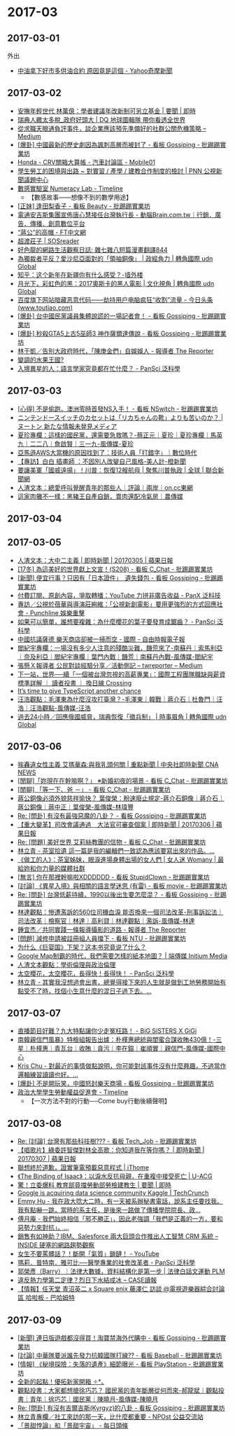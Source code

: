 # 2017-03

## 2017-03-01

外出
- [中油拿下好市多供油合約 原因竟是這個 - Yahoo奇摩新聞](https://tw.news.yahoo.com/%E4%B8%AD%E6%B2%B9%E6%8B%BF%E4%B8%8B%E5%A5%BD%E5%B8%82%E5%A4%9A%E4%BE%9B%E6%B2%B9%E5%90%88%E7%B4%84-%E5%8E%9F%E5%9B%A0%E7%AB%9F%E6%98%AF%E9%80%99%E5%80%8B-112054762--finance.html)

## 2017-03-02

- [安撫年輕世代 林萬億：學者建議年改新制可另立基金 | 要聞 | 即時](https://udn.com/news/story/1/2314631)
- [瑞典人繳太多稅_政府好頭大 | DQ 地球圖輯隊 帶你看透全世界](https://dq.yam.com/post.php?id=7304)
- [從求職天眼通負評事件，談企業應該預先準備好的社群公關危機策略 – Medium](https://medium.com/@tenz/%E5%BE%9E%E6%B1%82%E8%81%B7%E5%A4%A9%E7%9C%BC%E9%80%9A%E8%B2%A0%E8%A9%95%E4%BA%8B%E4%BB%B6-%E8%AB%87%E4%BC%81%E6%A5%AD%E6%87%89%E8%A9%B2%E9%A0%90%E5%85%88%E6%BA%96%E5%82%99%E5%A5%BD%E7%9A%84%E7%A4%BE%E7%BE%A4%E5%85%AC%E9%97%9C%E5%8D%B1%E6%A9%9F%E7%AD%96%E7%95%A5-73155bd94fc#.n63g3d5l0)
- [[爆卦] 中國最新的歷史劇因為諷刺高層而被封了 - 看板 Gossiping - 批踢踢實業坊](https://www.ptt.cc/bbs/Gossiping/M.1488414088.A.1E4.html)
- [Honda - CRV關箱大算帳 - 汽車討論區 - Mobile01](https://www.mobile01.com/topicdetail.php?f=261&t=5079850)
- [學生勞工的困境與出路 ~ 對實習 / 產學 / 建教合作制度的檢討  | PNN 公視新聞議題中心](http://pnn.pts.org.tw/main/2017/03/02/%E5%AD%B8%E7%94%9F%E5%8B%9E%E5%B7%A5%E7%9A%84%E5%9B%B0%E5%A2%83%E8%88%87%E5%87%BA%E8%B7%AF/)
- [數感實驗室 Numeracy Lab - Timeline](https://www.facebook.com/numeracylab/photos/a.1113622675325424.1073741828.1110895358931489/1393014684052887/?type=3&theater)
  - 【數感故事——想像不到的數學用途】
- [[正妹] 逢田梨香子 - 看板 Beauty - 批踢踢實業坊](https://www.ptt.cc/bbs/Beauty/M.1488434966.A.2B3.html)
- [電通安吉斯集團宣佈唐心慧接任台灣執行長 - 動腦Brain.com.tw｜行銷．廣告．傳播．創意數位平台](http://www.brain.com.tw/news/articlecontent?ID=44476&sort)
- [“蔣公”的高帽 - FT中文網](http://big5.ftchinese.com/story/001051605?full=y)
- [超渡莊子 | SOSreader](https://sosreader.com/project/chuangtzu/)
- [好色龍的網路生活觀察日誌: 雜七雜八短篇漫畫翻譯844](http://hornydragon.blogspot.com/2017/03/844.html)
- [為獨裁者平反？愛沙尼亞面對的「領袖銅像」 | 政經角力 | 轉角國際 udn Global](http://global.udn.com/global_vision/story/8663/2305459)
- [知乎：这个新年在新疆你有什么感受？-墙外楼](https://www.letscorp.net/archives/116446)
- [月光下，彩虹色的黑：2017奧斯卡的黑人電影 | 文化視角 | 轉角國際 udn Global](http://global.udn.com/global_vision/story/8664/2300466)
- [百度旗下网站暗藏恶意代码——劫持用户电脑疯狂“收割”流量 - 今日头条(www.toutiao.com)](http://www.toutiao.com/i6392061446582174209/)
- [[爆卦] 台中國民黨議員集體說謊的一場記者會！ - 看板 Gossiping - 批踢踢實業坊](https://www.ptt.cc/bbs/Gossiping/M.1488443092.A.08C.html)
- [[爆卦] 秒殺GTA5上古5巫師3 神作薩爾達傳說 - 看板 Gossiping - 批踢踢實業坊](https://www.ptt.cc/bbs/Gossiping/M.1488456568.A.681.html)
- [林于凱／告別大政府時代，「陳庚金們」自娛娛人 - 報導者 The Reporter](https://www.twreporter.org/a/opinion-pension-reform-civil-servant)
- [變調的水果王國?](https://www.gvm.com.tw/event/201702_climate/)
- [入境異星的人：語言學家究竟都在忙什麼？ - PanSci 泛科學](http://pansci.asia/archives/115607)

## 2017-03-03

- [[心得] 不是偷跑，澳洲零時首發NS入手！ - 看板 NSwitch - 批踢踢實業坊](https://www.ptt.cc/bbs/NSwitch/M.1488472924.A.A38.html)
- [ニンテンドースイッチのカセットは「リカちゃんの靴」よりも苦いのか？ | ヌートン 新たな情報未発見メディア](http://nuwton.com/game/10321/)
- [夏珍專欄：這樣的國民黨，還需要急救嗎？-蔡正元｜夏珍｜夏珍專欄｜馬英九｜二二八｜詹啟賢｜三一九-風傳媒-夏珍](http://www.storm.mg/article/229317)
- [亞馬遜AWS大當機的原因找到了：技術人員「打錯字」｜數位時代](https://www.bnext.com.tw/article/43405/amazon-s3-outage-cause-typo-internet-server)
- [【專訪】白白 插畫師 ：不因別人改變自己風格-美人計-橙新聞](http://www.orangenews.hk/officelady/system/2017/02/28/010053681.shtml)
- [要讓美軍「國威遠揚」！川普：恢復12艘航母 | 聚焦川普執政 | 全球 | 聯合新聞網](https://udn.com/news/story/10764/2318242?from=udn-hotnews_ch2)
- [人渣文本：總愛呼叫覺醒青年的那些人｜評論｜兩岸｜on.cc東網](http://tw.on.cc/tw/bkn/cnt/commentary/20170217/bkntw-20170217000532375-0217_04411_001.html)
- [這家肉攤不一樣：黑豬王自產自銷，賣肉還配冷氣房｜農傳媒](http://www.agriharvest.tw/theme_data.php?theme=article&sub_theme=article&id=315)

## 2017-03-04
## 2017-03-05

- [人渣文本：大中二主義 | 即時新聞 | 20170305 | 蘋果日報](http://www.appledaily.com.tw/realtimenews/article/forum/20170305/1069185)
- [[17冬] 為這美好的世界獻上文宣！(S208) - 看板 C_Chat - 批踢踢實業坊](https://www.ptt.cc/bbs/C_Chat/M.1488534492.A.7F1.html)
- [[新聞] 便宜行事？只因有「日本證件」　遺失錢包 - 看板 Gossiping - 批踢踢實業坊](https://www.ptt.cc/bbs/Gossiping/M.1488555198.A.DE4.html)
- [付費訂閱、原創內容，爭取轉播：YouTube 力拼非廣告收益 - PanX 泛科技](https://panx.asia/archives/57025)
- [專訪／公視於蓓華與導演莊絢維：「公視新創電影」要用更強烈的方式回應社會 - Punchline 娛樂重擊](http://punchline.asia/archives/40412)
- [如果可以簡單，誰想要複雜：為什麼櫻花的葉子要發育成鋸齒？ - PanSci 泛科學](http://pansci.asia/archives/115611)
- [中國抗議薩德 樂天商店卻被一掃而空 - 國際 - 自由時報電子報](http://news.ltn.com.tw/news/world/breakingnews/1993629)
- [閻紀宇專欄：一場沒有多少人注意的殘酷災難，饑荒來了-南蘇丹｜索馬利亞｜奈及利亞｜閻紀宇專欄｜葉門內戰｜饑荒｜南蘇丹內戰-風傳媒-閻紀宇](http://www.storm.mg/article/228595)
- [張懸Ｘ報導者 公民對談經驗分享／活動側記 – twreporter – Medium](https://medium.com/twreporter/%E5%BC%B5%E6%87%B8%EF%BD%98%E5%A0%B1%E5%B0%8E%E8%80%85-%E5%85%AC%E6%B0%91%E5%B0%8D%E8%AB%87%E7%B6%93%E9%A9%97%E5%88%86%E4%BA%AB-%E6%B4%BB%E5%8B%95%E5%81%B4%E8%A8%98-5e10be21e3af#.q7xeicvsk)
- [下一站，世界──續「一個被台灣忽視的高薪專業」：國際工程團隊職缺與薪資標準詳解 ｜ 讀者投書 ｜ 換日線 Crossing](https://crossing.cw.com.tw/blogTopic.action?id=505&nid=7655)
- [It’s time to give TypeScript another chance](https://medium.freecodecamp.com/its-time-to-give-typescript-another-chance-2caaf7fabe61#.80g4w2hds)
- [汪浩觀點：毛澤東為什麼沒攻打臺灣？-毛澤東｜韓戰｜蔣介石｜杜魯門｜汪浩｜汪浩觀點-風傳媒-汪浩](http://www.storm.mg/article/229736)
- [過去24小時／回應俄國威脅，瑞典恢復「徵兵制」 | 時事眉角 | 轉角國際 udn Global](http://global.udn.com/global_vision/story/8662/2313157)

## 2017-03-06

- [挨轟違女性主義 艾瑪華森:與我乳頭何關 | 重點新聞 | 中央社即時新聞 CNA NEWS](http://www.cna.com.tw/news/firstnews/201703050280-1.aspx)
- [[閒聊]「妳現在在幹嘛啊？」 ※新婚初夜的場景 - 看板 C_Chat - 批踢踢實業坊](https://www.ptt.cc/bbs/C_Chat/M.1488197758.A.E4F.html)
- [[閒聊] 「等一下、爸 －」 - 看板 C_Chat - 批踢踢實業坊](https://www.ptt.cc/bbs/C_Chat/M.1488324418.A.8E3.html)
- [蔣公銅像必須外貌慈祥愉快？ 葉俊榮：盼速廢止規定-蔣介石銅像｜蔣介石｜蔣公銅像｜蔣中正｜葉俊榮-風傳媒-林瑋豐](http://www.storm.mg/article/230596)
- [Re: [問卦] 有沒有最強惡魔的八卦？ - 看板 Gossiping - 批踢踢實業坊](https://www.ptt.cc/bbs/Gossiping/M.1488734684.A.510.html)
- [【重大變革】司改會議通過　大法官可審查個案 | 即時新聞 | 20170306 | 蘋果日報](http://www.appledaily.com.tw/realtimenews/article/new/20170306/1069838/)
- [Re: [問題] 美好世界 艾莉絲教團的信物 - 看板 C_Chat - 批踢踢實業坊](https://www.ptt.cc/bbs/C_Chat/M.1488703435.A.3F4.html)
- [林立青 - 茶室拾遺 這一篇是我的編輯們一致認為應該要寫出來的作品。...](https://www.facebook.com/liqingl3/posts/1680036298679025)
- [《做工的人》：茶室姊妹，眼淚進場身體出場的女人們 | 女人迷 Womany | 最給妳和你力量的媒體社群](https://womany.net/read/article/12939?ref=fb)
- [[無言] 你在那裡幹嘛啦XDDDDDD - 看板 StupidClown - 批踢踢實業坊](https://www.ptt.cc/bbs/StupidClown/M.1488679377.A.D1B.html)
- [[討論] 《異星入境》與相關的語言學迷思 (有雷) - 看板 movie - 批踢踢實業坊](https://www.ptt.cc/bbs/movie/M.1488729287.A.84F.html)
- [Re: [問卦] 台灣低薪持續，1990以後出生要怎麼混？ - 看板 Gossiping - 批踢踢實業坊](https://www.ptt.cc/bbs/Gossiping/M.1488771711.A.E0F.html)
- [林達觀點：慘遭濫訴的560位司機血淚 能否換來一個司法改革-刑事訴訟法｜司法改革｜檢察官｜林達｜高利貸｜林達觀點｜濫訴-風傳媒-林達](http://www.storm.mg/article/230212)
- [鍾宜杰／共同實踐一條報導攝影的道路 - 報導者 The Reporter](https://www.twreporter.org/a/photo-workshop-1)
- [[問題] 減修申請被註冊組人員擋下 - 看板 NTU - 批踢踢實業坊](https://www.ptt.cc/bbs/NTU/M.1488794878.A.3AA.html)
- [为什么《巨婴国》下架？这本书究竟说了什么？](http://mp.weixin.qq.com/s/7PwGQECJHAXOjMDalvGaAA)
- [Google Map制霸的時代，我們需要怎樣的紙本地圖？ | 端傳媒 Initium Media](https://theinitium.com/article/20170305-city-travel-maps-mitarai-valley/)
- [人渣文本觀點：學術倫理與政治倫理](http://www.nextmag.com.tw/breakingnews/forum/252934)
- [太空櫻花，太空櫻花，長得快！長得快！ - PanSci 泛科學](http://pansci.asia/archives/115437)
- [林立青 - 其實我沒想過會出書，總覺得接下來的人生就是做到工地勞務開始有點受不了時，找個小生意什麼的混日子過下去。...](https://www.facebook.com/liqingl3/posts/1681217075227614)

## 2017-03-07

- [直播節目好難？九大特點讓你少走冤枉路！ - BiG SiSTERS X GiGi](https://www.gigihuang.com/2017/03/05/9-tips-for-better-facebook-live-broadcasts/)
- [南韓親信門風暴》特檢組報告出爐：朴槿惠總統與閨蜜合謀收賄430億！-三星｜朴槿惠｜青瓦台｜收賄｜貪污｜李在鎔｜崔順實｜親信門-風傳媒-國際中心](http://www.storm.mg/article/230653)
- [Kris Chu - 對最近的事情做點說明，你可能對該事件沒有什麼興趣，不過當作邏輯練習讀讀也好。...](https://www.facebook.com/krisnight/posts/1295989087116981)
- [[爆卦] 不是開玩笑，中國怒封樂天商場 - 看板 Gossiping - 批踢踢實業坊](https://www.ptt.cc/bbs/Gossiping/M.1488872315.A.007.html)
- [政治大學學生勞動權益促進會 - Timeline](https://www.facebook.com/nccuslra/posts/759034467585770)
  - 【一次方法不對的行動──Come buy行動後續聲明】

## 2017-03-08

- [Re: [討論] 台灣有那些科技樹??? - 看板 Tech_Job - 批踢踢實業坊](https://www.ptt.cc/bbs/Tech_Job/M.1488770700.A.392.html)
- [【唱歌片】綠委許智傑對林全高歌：你知道我在等你嗎？ | 即時新聞 | 20170307 | 蘋果日報](http://www.appledaily.com.tw/realtimenews/article/politics/20170307/1070679/%E7%B6%A0%E5%A7%94%E8%A8%B1%E6%99%BA%E5%82%91%E5%B0%8D%E6%9E%97%E5%85%A8%E9%AB%98%E6%AD%8C%EF%BC%9A%E4%BD%A0%E7%9F%A5%E9%81%93%E6%88%91%E5%9C%A8%E7%AD%89%E4%BD%A0%E5%97%8E%EF%BC%9F)
- [聯想終於道歉，證實筆電預載惡意程式 | iThome](http://www.ithome.com.tw/news/94193)
- [《The Binding of Isaac》：以淚水反抗母親，在重複中接受死亡 | U-ACG](http://www.u-acg.com/archives/13147)
- [驚！立委爆料 教育部竟擋勞動部勞檢建教生 | 要聞 | 即時](https://udn.com/news/story/1/2328886)
- [Google is acquiring data science community Kaggle | TechCrunch](https://techcrunch.com/2017/03/07/google-is-acquiring-data-science-community-kaggle/)
- [Emmy Hu - 我在政大唸大二時，有一天被系辦秘書電話，說系主任要找我。我有點嚇一跳，當時的系主任，是後來一路做了傳播學院院長、政...](https://www.facebook.com/emmy.hu/posts/10212388391130806)
- [傅月庵 - 我們始終相信「邪不勝正」，因此老強調「我們是正義的一方，要和惡勢力來對抗」。...](https://www.facebook.com/photo.php?fbid=1271596966209899&set=a.107173652652242.5310.100000788247231&type=3&theater)
- [銷售有如神助？IBM、Salesforce 兩大巨頭合作推出人工智慧 CRM 系統 – INSIDE 硬塞的網路趨勢觀察](https://www.inside.com.tw/2017/03/08/ibm-watson-join-hands-with-salesceforce-einstein)
- [女生不要罵髒話？！斷開「氣質」鎖鏈！ - YouTube](https://www.youtube.com/watch?v=ygqSx4X7O44)
- [瑪莉．普特南．雅可比──醫學專業的社會改革者 - PanSci 泛科學](http://pansci.asia/archives/104847)
- [郭榮彥（Barry）｜法律大數據，資料結構化是第一步 | 法律白話文運動 PLM](https://plainlaw.me/2017/03/06/law-bigdata/)
- [違反熱力學第二定律？烈日下水結成冰 – CASE讀報](http://case.ntu.edu.tw/blog/?p=27242)
- [【情報】任天堂 青沼英二 x Square enix 藤澤仁 訪談 @電視遊樂器綜合討論區 哈啦板 - 巴哈姆特](https://forum.gamer.com.tw/C.php?bsn=60001&snA=40200)

## 2017-03-09

- [[新聞] 連日版遊戲都沒得買！淘寶禁海外代購中 - 看板 Gossiping - 批踢踢實業坊](https://www.ptt.cc/bbs/Gossiping/M.1489046927.A.27D.html)
- [[討論] 中華隊要派誰先發力抗韓國隊打線?? - 看板 Baseball - 批踢踢實業坊](https://www.ptt.cc/bbs/Baseball/M.1478762813.A.ED0.html)
- [[情報] 《秘境探險：失落的遺產》細節曝光 - 看板 PlayStation - 批踢踢實業坊](https://www.ptt.cc/bbs/PlayStation/M.1489058818.A.B91.html)
- [全新的起點！優拓新家開箱 ✧*｡](https://blog.yoctol.com/%E5%85%A8%E6%96%B0%E7%9A%84%E8%B5%B7%E9%BB%9E-%E5%84%AA%E6%8B%93%E6%96%B0%E5%AE%B6%E9%96%8B%E7%AE%B1-908b4a6c202#.njvt6pncr)
- [觀點投書：大家都想搶徐巧芯？ 國民黨的青年斷層從何而來-郝龍斌｜觀點投書｜青年｜徐巧芯｜國民黨｜陳曉月-風傳媒-陳曉月](http://www.storm.mg/article/228791)
- [Re: [問卦] 有沒有吉爾吉斯(Kyrgyz)的八卦 - 看板 Gossiping - 批踢踢實業坊](https://www.ptt.cc/bbs/Gossiping/M.1488979825.A.7C5.html)
- [林立青專欄／社工來訪的那一天，比什麼都重要 - NPOst 公益交流站](http://npost.tw/archives/32727)
- [「景甜悖論」和「景甜宇宙」 - 每日頭條](https://kknews.cc/zh-tw/entertainment/89z9xn4.html)
